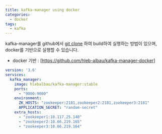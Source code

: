 ```yaml
---
title: kafka-manager using docker
categories:
  - docker
tags:
  - kafka
---
```


kafka-manager를  github에서 [git clone](https://github.com/yahoo/kafka-manager.git) 하여 build하여 실행하는 방법이 있으며, docker를 기반으로 실행할 수 있습니다.

- docker 기반 : [https://github.com/hleb-albau/kafka-manager-docker]

```yaml
version: '3.6'
services:
  kafka_manager:
    image: hlebalbau/kafka-manager:stable
    ports:
      - "9000:9000"
    environment:
      ZK_HOSTS: "zookeeper:2181,zookeeper2:2181,zookeeper3:2181"
      APPLICATION_SECRET: "random-secret"
    extra_hosts:
      - "zookeeper1:10.117.25.140"
      - "zookeeper2:10.66.219.165"
      - "zookeeper3:10.66.219.164"
```
